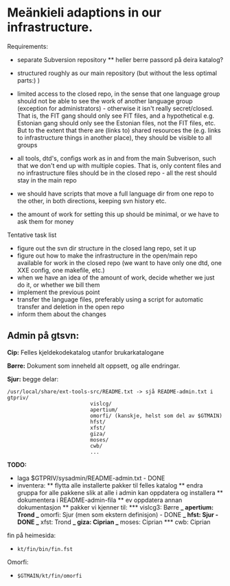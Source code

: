 # Meänkieli adaptions in our infrastructure.

Requirements:

- separate Subversion repository
  \*\* heller berre passord på deira katalog?

- structured roughly as our main repository (but without the less optimal parts:) )
- limited access to the closed repo, in the sense that one language group should not be able to see the work of another language group (exception for administrators) - otherwise it isn't really secret/closed. That is, the FIT gang should only see FIT files, and a hypothetical e.g. Estonian gang should only see the Estonian files, not the FIT files, etc. But to the extent that there are (links to) shared resources the (e.g. links to infrastructure things in another place), they should be visible to all groups
- all tools, dtd's, configs work as in and from the main Subverison, such that we don't end up with multiple copies. That is, only content files and no infrastructure files should be in the closed repo - all the rest should stay in the main repo
- we should have scripts that move a full language dir from one repo to the other, in both directions, keeping svn history etc.
- the amount of work for setting this up should be minimal, or we have to ask them for money

Tentative task list

- figure out the svn dir structure in the closed lang repo, set it up
- figure out how to make the infrastructure in the open/main repo available for work in the closed repo (we want to have only one dtd, one XXE config, one makefile, etc.)
- when we have an idea of the amount of work, decide whether we just do it, or whether we bill them
- implement the previous point
- transfer the language files, preferably using a script for automatic transfer and deletion in the open repo
- inform them about the changes

## Admin på gtsvn:

**Cip:** Felles kjeldekodekatalog utanfor brukarkatalogane

**Børre:** Dokument som inneheld alt oppsett, og alle endringar.

**Sjur:** begge delar:

```
/usr/local/share/ext-tools-src/README.txt -> sjå README-admin.txt i gtpriv/
                           vislcg/
                           apertium/
                           omorfi/ (kanskje, helst som del av $GTMAIN)
                           hfst/
                           xfst/
                           giza/
                           moses/
                           cwb/
                           ...
```

**TODO:**

- laga $GTPRIV/sysadmin/README-admin.txt - DONE
- inventera:
  ** flytta alle installerte pakker til felles katalog
  ** endra gruppa for alle pakkene slik at alle i admin kan oppdatera og installera
  ** dokumentera i README-admin-fila
  ** ev oppdatera annan dokumentasjon
  ** pakker vi kjenner til: \*** vislcg3: Børre
  **_ apertium: Trond
  _** omorfi: Sjur (men som ekstern definisjon) - DONE
  **_ hfst: Sjur - DONE
  _** xfst: Trond
  **_ giza: Ciprian
  _** moses: Ciprian
  \*\*\* cwb: Ciprian

fin på heimesida:

- `kt/fin/bin/fin.fst`

Omorfi:

- `$GTMAIN/kt/fin/omorfi`
